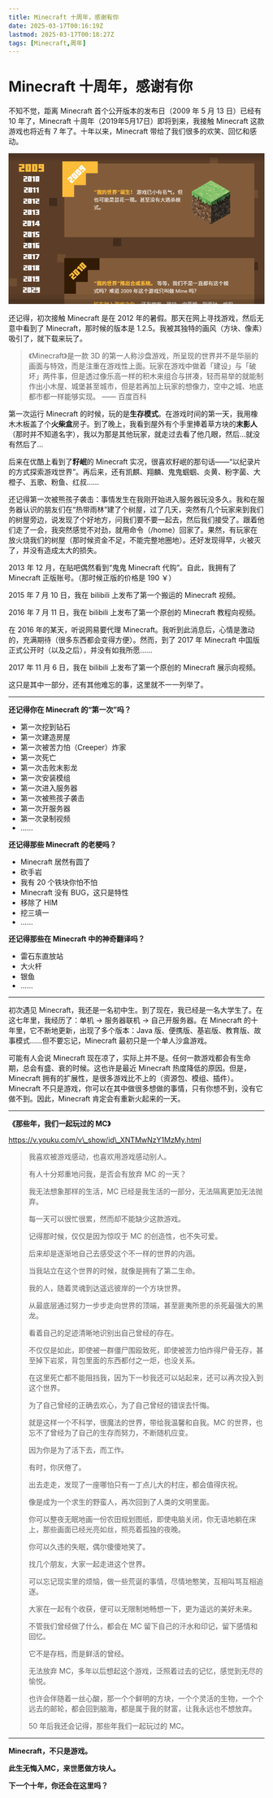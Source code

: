 ```yaml
---
title: Minecraft 十周年，感谢有你
date: 2025-03-17T00:16:19Z
lastmod: 2025-03-17T00:18:27Z
tags: [Minecraft,周年]
---
```


# Minecraft 十周年，感谢有你

不知不觉，距离 Minecraft 首个公开版本的发布日（2009 年 5 月 13 日）已经有 10 年了，Minecraft 十周年（2019年5月17日）即将到来，我接触 Minecraft 这款游戏也将近有 7 年了。十年以来，Minecraft 带给了我们很多的欢笑、回忆和感动。

![](assets/network-asset-fab82a145ddc0d2bad0be84a73556a5756283b18-20250317001907-1mf9fwp.gif "https://www.minecraft.net/zh-hans/10th-anniversary")​

还记得，初次接触 Minecraft 是在 2012 年的暑假。那天在网上寻找游戏，然后无意中看到了 Minecraft，那时候的版本是 1.2.5。我被其独特的画风（方块、像素）吸引了，就下载来玩了。

> 《Minecraft》是一款 3D 的第一人称沙盘游戏，所呈现的世界并不是华丽的画面与特效，而是注重在游戏性上面。玩家在游戏中做着「建设」与「破坏」两件事，但是透过像乐高一样的积木来组合与拼凑，轻而易举的就能制作出小木屋、城堡甚至城市，但是若再加上玩家的想像力，空中之城、地底都市都一样能够实现。 —— 百度百科

第一次运行 Minecraft 的时候，玩的是**生存模式**。在游戏时间的第一天，我用橡木木板盖了个**火柴盒**房子。到了晚上，我看到屋外有个手里捧着草方块的**末影人**（那时并不知道名字），我以为那是其他玩家，就走过去看了他几眼，然后…就没有然后了…

后来在优酷上看到了**籽岷**的 Minecraft 实况，很喜欢籽岷的那句话——“以纪录片的方式探索游戏世界”。再后来，还有凯麒、翔麟、鬼鬼蝈蝈、炎黄、粉字菌、大橙子、五歌、粉鱼、红叔……

还记得第一次被熊孩子袭击：事情发生在我刚开始进入服务器玩没多久。我和在服务器认识的朋友们在“热带雨林”建了个树屋，过了几天，突然有几个玩家来到我们的树屋旁边，说发现了个好地方，问我们要不要一起去，然后我们接受了。跟着他们走了一会，我突然感觉不对劲，就用命令（/home）回家了。果然，有玩家在放火烧我们的树屋（那时候资金不足，不能完整地圈地）。还好发现得早，火被灭了，并没有造成太大的损失。

2013 年 12 月，在贴吧偶然看到“鬼鬼 Minecraft 代购”。自此，我拥有了 Minecraft 正版账号。（那时候正版的价格是 190 ￥）

2015 年 7 月 10 日，我在 bilibili 上发布了第一个搬运的 Minecraft 视频。

2016 年 7 月 11 日，我在 bilibili 上发布了第一个原创的 Minecraft 教程向视频。

在 2016 年的某天，听说网易要代理 Minecraft。我听到此消息后，心情是激动的，充满期待（很多东西都会变得方便）。然而，到了 2017 年 Minecraft 中国版正式公开时（以及之后），并没有如我所愿……

2017 年 11 月 6 日，我在 bilibili 上发布了第一个原创的 Minecraft 展示向视频。

这只是其中一部分，还有其他难忘的事，这里就不一一列举了。

---

**还记得你在 Minecraft 的“第一次”吗？**

- 第一次挖到钻石
- 第一次建造房屋
- 第一次被苦力怕（Creeper）炸家
- 第一次死亡
- 第一次击败末影龙
- 第一次安装模组
- 第一次进入服务器
- 第一次被熊孩子袭击
- 第一次开服务器
- 第一次录制视频
- ……

**还记得那些 Minecraft 的老梗吗？**

- Minecraft 居然有圆了
- 砍手岩
- 我有 20 个铁块你怕不怕
- Minecraft 没有 BUG，这只是特性
- 移除了 HIM
- 挖三填一
- ……

**还记得那些在 Minecraft 中的神奇翻译吗？**

- 雷石东直放站
- 大火杆
- 银鱼
- ……

---

初次遇见 Minecraft，我还是一名初中生。到了现在，我已经是一名大学生了。在这七年里，我经历了：单机 → 服务器联机 → 自己开服务器。在 Minecraft 的十年里，它不断地更新，出现了多个版本：Java 版、便携版、基岩版、教育版、故事模式……但不要忘记，Minecraft 最初只是一个单人沙盒游戏。

可能有人会说 Minecraft 现在凉了，实际上并不是。任何一款游戏都会有生命期，总会有盛、衰的时候。这也许是最近 Minecraft 热度降低的原因。但是，Minecraft 拥有的扩展性，是很多游戏比不上的（资源包、模组、插件）。Minecraft 不只是游戏，你可以在其中做很多想做的事情，只有你想不到，没有它做不到。因此，Minecraft 肯定会有重新火起来的一天。

---

 **《那些年，我们一起玩过的 MC》**

https://v.youku.com/v\_show/id\_XNTMwNzY1MzMy.html

> 我喜欢被游戏感动，也喜欢用游戏感动别人。
>
> 有人十分郑重地问我，是否会有放弃 MC 的一天？
>
> 我无法想象那样的生活，MC 已经是我生活的一部分，无法隔离更加无法抛弃。
>
> 每一天可以很忙很累，然而却不能缺少这款游戏。
>
> 记得那时候，仅仅是因为惊叹于 MC 的创造性，也不失可爱。
>
> 后来却是逐渐地自己去感受这个不一样的世界的内涵。
>
> 当我站立在这个世界的时候，就像是拥有了第二生命。
>
> 我的人，随着灵魂到达遥远彼岸的一个方块世界。
>
> 从最底层通过努力一步步走向世界的顶端，甚至匪夷所思的杀死最强大的黑龙。
>
> 看着自己的足迹清晰地识别出自己曾经的存在。
>
> 不仅仅是如此，即使被一群僵尸围殴致死，即使被苦力怕炸得尸骨无存，甚至掉下岩浆，背包里面的东西都付之一炬，也没关系。
>
> 在这里死亡都不能阻挡我，因为下一秒我还可以站起来，还可以再次投入到这个世界。
>
> 为了自己曾经的正确去欢心，为了自己曾经的错误去忏悔。
>
> 就是这样一个不科学，很魔法的世界，带给我温馨和自我。MC 的世界，也忘不了曾经为了自己的生存而努力，不断随机应变。
>
> 因为你是为了活下去，而工作。
>
> 有时，你厌倦了。
>
> 出去走走，发现了一座哪怕只有一丁点儿大的村庄，都会值得庆祝。
>
> 像是成为一个求生的野蛮人，再次回到了人类的文明里面。
>
> 你可以整夜无眠地画一份农田规划图纸，即使电脑关闭，你无语地躺在床上，那些画面已经光亮如丝，照亮着孤独的夜晚。
>
> 你可以久违的失眠，偶尔傻傻地笑了。
>
> 找几个朋友，大家一起走进这个世界。
>
> 可以忘记现实里的烦恼，做一些荒诞的事情，尽情地憨笑，互相叫骂互相追逐。
>
> 大家在一起有个收获，便可以无限制地畅想一下，更为遥远的美好未来。
>
> 不管我们曾经做了什么，都会在 MC 留下自己的汗水和印记，留下感情和回忆。
>
> 它不是存档，而是鲜活的曾经。
>
> 无法放弃 MC，多年以后想起这个游戏，泛照着过去的记忆，感觉到无尽的愉悦。
>
> 也许会伴随着一丝心酸，那一个个鲜明的方块，一个个灵活的生物，一个个远去的邮轮，都会回到脑海，都是属于我的财富，让我永远也不想放弃。
>
> 50 年后我还会记得，那些年我们一起玩过的 MC。

---

**Minecraft，不只是游戏。**

**此生无悔入MC，来世愿做方块人。**

**下一个十年，你还会在这里吗？**

‍

